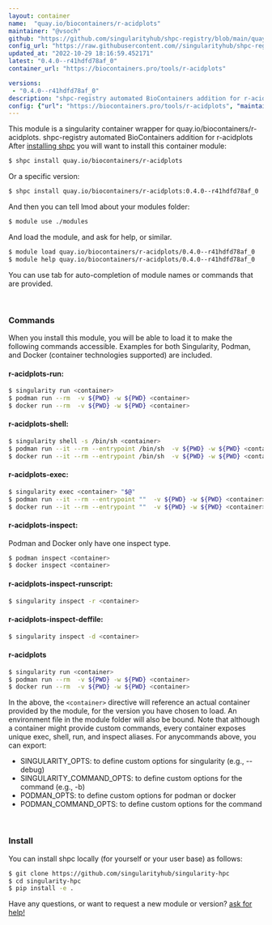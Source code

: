 ```yaml
---
layout: container
name:  "quay.io/biocontainers/r-acidplots"
maintainer: "@vsoch"
github: "https://github.com/singularityhub/shpc-registry/blob/main/quay.io/biocontainers/r-acidplots/container.yaml"
config_url: "https://raw.githubusercontent.com//singularityhub/shpc-registry/main/quay.io/biocontainers/r-acidplots/container.yaml"
updated_at: "2022-10-29 18:16:59.452171"
latest: "0.4.0--r41hdfd78af_0"
container_url: "https://biocontainers.pro/tools/r-acidplots"

versions:
 - "0.4.0--r41hdfd78af_0"
description: "shpc-registry automated BioContainers addition for r-acidplots"
config: {"url": "https://biocontainers.pro/tools/r-acidplots", "maintainer": "@vsoch", "description": "shpc-registry automated BioContainers addition for r-acidplots", "latest": {"0.4.0--r41hdfd78af_0": "sha256:51aca75c76f442f3e9af355ad80d4b1d5006ecfe214ae17e4a0bd7fa83a34843"}, "tags": {"0.4.0--r41hdfd78af_0": "sha256:51aca75c76f442f3e9af355ad80d4b1d5006ecfe214ae17e4a0bd7fa83a34843"}, "docker": "quay.io/biocontainers/r-acidplots"}
---
```


This module is a singularity container wrapper for quay.io/biocontainers/r-acidplots.
shpc-registry automated BioContainers addition for r-acidplots
After [installing shpc](#install) you will want to install this container module:


```bash
$ shpc install quay.io/biocontainers/r-acidplots
```

Or a specific version:

```bash
$ shpc install quay.io/biocontainers/r-acidplots:0.4.0--r41hdfd78af_0
```

And then you can tell lmod about your modules folder:

```bash
$ module use ./modules
```

And load the module, and ask for help, or similar.

```bash
$ module load quay.io/biocontainers/r-acidplots/0.4.0--r41hdfd78af_0
$ module help quay.io/biocontainers/r-acidplots/0.4.0--r41hdfd78af_0
```

You can use tab for auto-completion of module names or commands that are provided.

<br>

### Commands

When you install this module, you will be able to load it to make the following commands accessible.
Examples for both Singularity, Podman, and Docker (container technologies supported) are included.

#### r-acidplots-run:

```bash
$ singularity run <container>
$ podman run --rm  -v ${PWD} -w ${PWD} <container>
$ docker run --rm  -v ${PWD} -w ${PWD} <container>
```

#### r-acidplots-shell:

```bash
$ singularity shell -s /bin/sh <container>
$ podman run --it --rm --entrypoint /bin/sh  -v ${PWD} -w ${PWD} <container>
$ docker run --it --rm --entrypoint /bin/sh  -v ${PWD} -w ${PWD} <container>
```

#### r-acidplots-exec:

```bash
$ singularity exec <container> "$@"
$ podman run --it --rm --entrypoint ""  -v ${PWD} -w ${PWD} <container> "$@"
$ docker run --it --rm --entrypoint ""  -v ${PWD} -w ${PWD} <container> "$@"
```

#### r-acidplots-inspect:

Podman and Docker only have one inspect type.

```bash
$ podman inspect <container>
$ docker inspect <container>
```

#### r-acidplots-inspect-runscript:

```bash
$ singularity inspect -r <container>
```

#### r-acidplots-inspect-deffile:

```bash
$ singularity inspect -d <container>
```



#### r-acidplots

```bash
$ singularity run <container>
$ podman run --rm  -v ${PWD} -w ${PWD} <container>
$ docker run --rm  -v ${PWD} -w ${PWD} <container>
```


In the above, the `<container>` directive will reference an actual container provided
by the module, for the version you have chosen to load. An environment file in the
module folder will also be bound. Note that although a container
might provide custom commands, every container exposes unique exec, shell, run, and
inspect aliases. For anycommands above, you can export:

 - SINGULARITY_OPTS: to define custom options for singularity (e.g., --debug)
 - SINGULARITY_COMMAND_OPTS: to define custom options for the command (e.g., -b)
 - PODMAN_OPTS: to define custom options for podman or docker
 - PODMAN_COMMAND_OPTS: to define custom options for the command

<br>

### Install

You can install shpc locally (for yourself or your user base) as follows:

```bash
$ git clone https://github.com/singularityhub/singularity-hpc
$ cd singularity-hpc
$ pip install -e .
```

Have any questions, or want to request a new module or version? [ask for help!](https://github.com/singularityhub/singularity-hpc/issues)